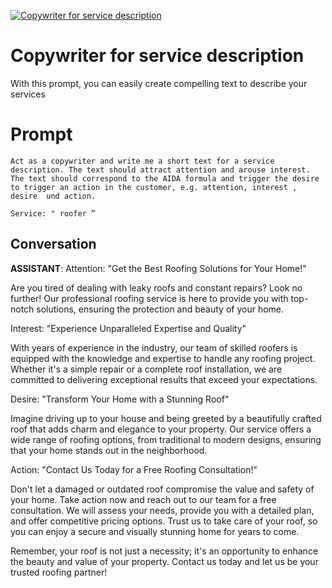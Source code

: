 
[![Copywriter for service description](https://flow-prompt-covers.s3.us-west-1.amazonaws.com/icon/illustrative/illus_3.png)]()
# Copywriter for service description 
With this prompt, you can easily create compelling text to describe your services

# Prompt

```
Act as a copywriter and write me a short text for a service description. The text should attract attention and arouse interest. The text should correspond to the AIDA formula and trigger the desire to trigger an action in the customer, e.g. attention, interest , desire  und action.       

Service: " roofer ”
```

## Conversation

**ASSISTANT**: Attention: "Get the Best Roofing Solutions for Your Home!"



Are you tired of dealing with leaky roofs and constant repairs? Look no further! Our professional roofing service is here to provide you with top-notch solutions, ensuring the protection and beauty of your home.



Interest: "Experience Unparalleled Expertise and Quality"



With years of experience in the industry, our team of skilled roofers is equipped with the knowledge and expertise to handle any roofing project. Whether it's a simple repair or a complete roof installation, we are committed to delivering exceptional results that exceed your expectations.



Desire: "Transform Your Home with a Stunning Roof"



Imagine driving up to your house and being greeted by a beautifully crafted roof that adds charm and elegance to your property. Our service offers a wide range of roofing options, from traditional to modern designs, ensuring that your home stands out in the neighborhood.



Action: "Contact Us Today for a Free Roofing Consultation!"



Don't let a damaged or outdated roof compromise the value and safety of your home. Take action now and reach out to our team for a free consultation. We will assess your needs, provide you with a detailed plan, and offer competitive pricing options. Trust us to take care of your roof, so you can enjoy a secure and visually stunning home for years to come.



Remember, your roof is not just a necessity; it's an opportunity to enhance the beauty and value of your property. Contact us today and let us be your trusted roofing partner!


